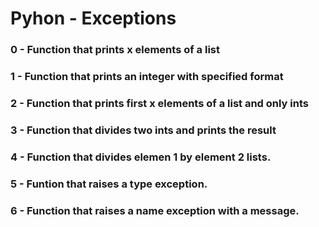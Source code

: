 # Pyhon - Exceptions

### 0 - Function that prints x elements of a list

### 1 - Function that prints an integer with specified format

### 2 - Function that prints first x elements of a list and only ints

### 3 - Function that divides two ints and prints the result

### 4 - Function that divides elemen 1  by element 2 lists.

### 5 - Funtion that raises a type exception.

### 6 - Function that raises a name exception with a message.
